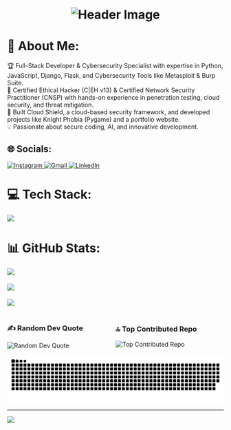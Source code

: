 <div align="center">
  
# ![Header Image](https://ik.imagekit.io/dresma/Dresma_Library/senior-software-engineer_Wy82tYQym.gif)

</div>

# 💫 About Me: 

🏆 Full-Stack Developer & Cybersecurity Specialist with expertise in Python, JavaScript, Django, Flask, and Cybersecurity Tools like Metasploit & Burp Suite. <br>🔐 Certified Ethical Hacker (C|EH v13) & Certified Network Security Practitioner (CNSP) with hands-on experience in penetration testing, cloud security, and threat mitigation. <br>🚀 Built Cloud Shield, a cloud-based security framework, and developed projects like Knight Phobia (Pygame) and a portfolio website. <br>💡 Passionate about secure coding, AI, and innovative development.

  
## 🌐 Socials:
<a href="https://instagram.com/its_sandeep_jagan" target="_blank">
  <img src="https://skillicons.dev/icons?i=instagram" alt="Instagram">
</a>
<a href="mailto:sjagan590@gmail.com" target="_blank">
  <img src="https://skillicons.dev/icons?i=gmail" alt="Gmail">
</a>
<a href="https://linkedin.com/in/sandeepjagancyber25" target="_blank">
  <img src="https://skillicons.dev/icons?i=linkedin" alt="LinkedIn">
</a>



# 💻 Tech Stack:
![](https://skillicons.dev/icons?i=c,cs,py,js,bash,html,css,angular,jquery,nodejs,flask,django,dotnet,visualstudio,sublime,vscode,windows,wordpress,ubuntu,sqlite,powershell,opencv,npm,mysql,matlab,linux,kali,figma,eclipse,androidstudio,aws) 


# 📊 GitHub Stats:
![](https://github-readme-stats.vercel.app/api?username=sandy25x&theme=vision-friendly-dark&hide_border=false&include_all_commits=true&count_private=false)<br/><br/>
![](https://nirzak-streak-stats.vercel.app/?user=sandy25x&theme=vision-friendly-dark&hide_border=false)<br/><br/>
![](https://github-readme-stats.vercel.app/api/top-langs/?username=sandy25x&theme=vision-friendly-dark&hide_border=false&include_all_commits=true&count_private=false&layout=compact)

<!-- Two-column layout for Quote (left) and Top Repo (right) -->
<div style="display: flex; justify-content: space-between; align-items: center;">

  <!-- Left-aligned Dev Quote -->
  <div align="left" style="flex: 1;">
    <h3>✍️ Random Dev Quote</h3>
    <img src="https://quotes-github-readme.vercel.app/api?type=horizontal&theme=radical" alt="Random Dev Quote">
  </div>

  <!-- Right-aligned Top Contributed Repo -->
  <div align="left" style="flex: 1;">
    <h3>🔝 Top Contributed Repo</h3>
    <img src="https://github-contributor-stats.vercel.app/api?username=sandy25x&limit=5&theme=vision-friendly-dark&combine_all_yearly_contributions=true" alt="Top Contributed Repo">
  </div>

</div>
<div align="center">
  
![snake gif](https://github.com/sandy25x/sandy25x/blob/output/github-snake-dark.svg)
</div>

---

[![](https://visitcount.itsvg.in/api?id=sandy25x&icon=5&color=11)](https://visitcount.itsvg.in)

</div>



<!-- Proudly created with GPRM ( https://gprm.itsvg.in ) -->
